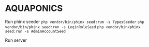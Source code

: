 # AQUAPONICS

Run phinx seeder
`php vendor/bin/phinx seed:run -s TypesSeeder`
`php vendor/bin/phinx seed:run -s LoginRoleSeed`
`php vendor/bin/phinx seed:run -s AdminAccountSeed`


Run server